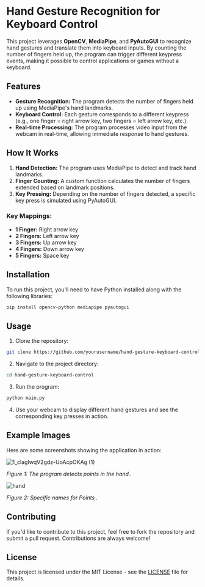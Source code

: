 
# Hand Gesture Recognition for Keyboard Control

This project leverages **OpenCV**, **MediaPipe**, and **PyAutoGUI** to recognize hand gestures and translate them into keyboard inputs. By counting the number of fingers held up, the program can trigger different keypress events, making it possible to control applications or games without a keyboard.

## Features

- **Gesture Recognition:** The program detects the number of fingers held up using MediaPipe's hand landmarks.
- **Keyboard Control:** Each gesture corresponds to a different keypress (e.g., one finger = right arrow key, two fingers = left arrow key, etc.).
- **Real-time Processing:** The program processes video input from the webcam in real-time, allowing immediate response to hand gestures.

## How It Works

1. **Hand Detection:** The program uses MediaPipe to detect and track hand landmarks.
2. **Finger Counting:** A custom function calculates the number of fingers extended based on landmark positions.
3. **Key Pressing:** Depending on the number of fingers detected, a specific key press is simulated using PyAutoGUI.

### Key Mappings:

- **1 Finger:** Right arrow key
- **2 Fingers:** Left arrow key
- **3 Fingers:** Up arrow key
- **4 Fingers:** Down arrow key
- **5 Fingers:** Space key

## Installation

To run this project, you'll need to have Python installed along with the following libraries:

```bash
pip install opencv-python mediapipe pyautogui
```

## Usage

1. Clone the repository:

```bash
git clone https://github.com/yourusername/hand-gesture-keyboard-control.git
```

2. Navigate to the project directory:

```bash
cd hand-gesture-keyboard-control
```

3. Run the program:

```bash
python main.py
```

4. Use your webcam to display different hand gestures and see the corresponding key presses in action.

## Example Images

Here are some screenshots showing the application in action:

![1_clagIwqV2gdz-UoAcpOKAg (1)](https://github.com/user-attachments/assets/7899fccb-ff3d-429c-b783-08572cc42bf2)

 *Figure 1: The program detects points in the hand..*

![hand](https://github.com/user-attachments/assets/b2a82f4d-3e5b-4811-82ec-1a1821befe2e)

*Figure 2:  Specific names for Points .*

## Contributing

If you'd like to contribute to this project, feel free to fork the repository and submit a pull request. Contributions are always welcome!

## License

This project is licensed under the MIT License - see the [LICENSE](LICENSE) file for details.
